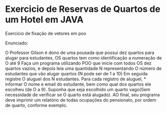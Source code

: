 # Exercicio de Reservas de Quartos de um Hotel em JAVA
 Exercício de fixação de vetores em poo
 
 Enunciado:

 O Professor Gilson é dono de uma pousada que possui dez quartos para alugar para estudantes, OS quartos
tem como identificação a numeração de O até 9
Faça um programa utilizando POO que inicie com todos OS dez quartos vazios, e depois leia uma quantidade N
representando O número de estudantes que vão alugar quartos (N pode ser de 1 a 10) Em seguida registre O
aluguel dos N estudantes. Para cada registro de aluguel, * informar O nome e email do estudante, bem como
qual dos quartos ele escolheu (de O a 9). Suponha que seja escolhido um quarto vago(Sem necessidade de
verificar se O quarto está alugado). AO final, seu programa deve imprimir um relatório de todas ocupações do
pensionato, por ordem de quarto, conforme exemplo.
